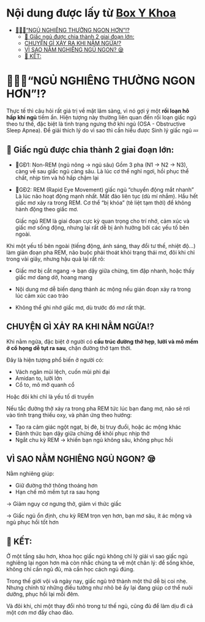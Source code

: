 <!-- omit in toc -->
# Nội dung được lấy từ [Box Y Khoa](https://www.facebook.com/BOXYkhoa)

- [💁🏻‍♀️“NGỦ NGHIÊNG THƯỜNG NGON HƠN”⁉️](#️ngủ-nghiêng-thường-ngon-hơn️)
  - [📝 Giấc ngủ được chia thành 2 giai đoạn lớn:](#-giấc-ngủ-được-chia-thành-2-giai-đoạn-lớn)
  - [CHUYỆN GÌ XẢY RA KHI NẰM NGỬA⁉️](#chuyện-gì-xảy-ra-khi-nằm-ngửa️)
  - [VÌ SAO NẰM NGHIÊNG NGỦ NGON? 😪](#vì-sao-nằm-nghiêng-ngủ-ngon-)
  - [📕 KẾT:](#-kết)

# 💁🏻‍♀️“NGỦ NGHIÊNG THƯỜNG NGON HƠN”⁉️
Thực tế thì câu hỏi rất giá trị về mặt lâm sàng, vì nó gợi ý một **rối loạn hô hấp khi ngủ** tiềm ẩn. Hiện tượng này thường liên quan đến rối loạn giấc ngủ theo tư thế, đặc biệt là tình trạng ngưng thở khi ngủ (OSA - Obstructive Sleep Apnea).
Để giải thích lý do vì sao thì cần hiểu được Sinh lý giấc ngủ 💤

## 📝 Giấc ngủ được chia thành 2 giai đoạn lớn:
- 🔹GĐ1:  Non-REM (ngủ nông → ngủ sâu)
Gồm 3 pha (N1 → N2 → N3), càng về sau giấc ngủ càng sâu. Là lúc cơ thể nghỉ ngơi, hồi phục thể chất, nhịp tim và hô hấp chậm lại

- 🔸GĐ2: REM (Rapid Eye Movement) giấc ngủ “chuyển động mắt nhanh”
Là lúc não hoạt động mạnh nhất. Mắt đảo liên tục (dù mí nhắm). Hầu hết giấc mơ xảy ra trong REM. Cơ thể “bị khóa” (tê liệt tạm thời) để không hành động theo giấc mơ.  

    Giấc ngủ REM là giai đoạn cực kỳ quan trọng cho trí nhớ, cảm xúc và giấc mơ sống động, nhưng lại rất dễ bị ảnh hưởng bởi các yếu tố bên ngoài.

Khi một yếu tố bên ngoài (tiếng động, ánh sáng, thay đổi tư thế, nhiệt độ…) làm gián đoạn pha REM, não buộc phải thoát khỏi trạng thái mơ, đôi khi chỉ trong vài giây, nhưng hậu quả lại rất rõ:
- Giấc mơ bị cắt ngang → bạn dậy giữa chừng, tim đập nhanh, hoặc thấy giấc mơ dang dở, hoang mang

- Nội dung mơ dễ biến dạng thành ác mộng nếu gián đoạn xảy ra trong lúc cảm xúc cao trào
  
- Không thể ghi nhớ giấc mơ, dù trước đó mơ rất thật.
  
## CHUYỆN GÌ XẢY RA KHI NẰM NGỬA⁉️
Khi nằm ngửa, đặc biệt ở người có **cấu trúc đường thở hẹp**, **lưỡi và mô mềm ở cổ họng dễ tụt ra sau**, chặn đường thở tạm thời. 

Đây là hiện tượng phổ biến ở người có:
- Vách ngăn mũi lệch, cuốn mũi phì đại
- Amidan to, lưỡi lớn
- Cổ to, mô mỡ quanh cổ
  
Hoặc đôi khi chỉ là yếu tố di truyền

Nếu tắc đường thở xảy ra trong pha REM tức lúc bạn đang mơ, não sẽ rơi vào tình trạng thiếu oxy, và phản ứng theo hướng:
- Tạo ra cảm giác ngột ngạt, bị đè, bị truy đuổi, hoặc ác mộng khác
- Đánh thức bạn dậy giữa chừng để khôi phục nhịp thở
- Ngắt chu kỳ REM → khiến bạn ngủ không sâu, không phục hồi

## VÌ SAO NẰM NGHIÊNG NGỦ NGON? 😪
Nằm nghiêng giúp:
- Giữ đường thở thông thoáng hơn
- Hạn chế mô mềm tụt ra sau họng

→ Giảm nguy cơ ngưng thở, giảm vi thức giấc

→ Giấc ngủ ổn định, chu kỳ REM trọn vẹn hơn, bạn mơ sâu, ít ác mộng và ngủ phục hồi tốt hơn

## 📕 KẾT:
Ở một tầng sâu hơn, khoa học giấc ngủ không chỉ lý giải vì sao giấc ngủ nghiêng lại ngon hơn mà còn nhắc chúng ta về một chân lý: để sống khỏe, không chỉ cần ngủ đủ, mà cần học cách ngủ đúng. 

Trong thế giới vội vã ngày nay, giấc ngủ trở thành một thứ dễ bị coi nhẹ. Nhưng chính từ những điều tưởng như nhỏ bé ấy lại đang giúp cơ thể nuôi dưỡng, phục hồi lại mỗi đêm.

Và đôi khi, chỉ một thay đổi nhỏ trong tư thế ngủ, cũng đủ để làm dịu đi cả một cơn mơ đầy chao đảo.